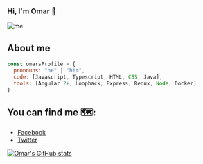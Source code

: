 ### Hi, I'm Omar 👋

![me](https://916256.smushcdn.com/2265571/wp-content/uploads/2019/03/desarrolloweb-1232x409.png?lossy=1&strip=1&webp=1)

<!-- Social network
<a href="https://codesandbox.io/u/anuraghazra">
  <img align="left" alt="Anurag Hazra | CodeSandbox" width="20px" src="https://raw.githubusercontent.com/anuraghazra/anuraghazra/master/assets/codesandbox.svg" />
</a>
<a href="https://twitter.com/anuraghazru">
  <img align="left" alt="Anurag Hazra | Twitter" width="21px" src="https://raw.githubusercontent.com/anuraghazra/anuraghazra/master/assets/twitter.svg" />
</a>
<a href="https://discord.gg/VK4k3Br">
  <img align="left" alt="Anurag's Discord" width="21px" src="https://raw.githubusercontent.com/anuraghazra/anuraghazra/master/assets/discord-round.svg" />
</a>
-->

## About me

``` js
const omarsProfile = {
  pronouns: "he" | "him",
  code: [Javascript, Typescript, HTML, CSS, Java],
  tools: [Angular 2+, Loopback, Express, Redux, Node, Docker]
}
```


## You can find me 🗺️:
- [Facebook](https://facebook.com/)
- [Twitter](https://twitter.com/)

<!-- https://github.com/anuraghazra/github-readme-stats -->
[![Omar's GitHub stats](https://github-readme-stats.vercel.app/api?username=omarsalas94)](https://github.com/anuraghazra/github-readme-stats)


<!--
**omarsalas94/omarsalas94** is a ✨ _special_ ✨ repository because its `README.md` (this file) appears on your GitHub profile.

Here are some ideas to get you started:

- 🔭 I’m currently working on ...
- 🌱 I’m currently learning ...
- 👯 I’m looking to collaborate on ...
- 🤔 I’m looking for help with ...
- 💬 Ask me about ...
- 📫 How to reach me: ...
- 😄 Pronouns: ...
- ⚡ Fun fact: ...
- https://www.youtube.com/watch?v=1eEnboVooiY 31:05
-->
